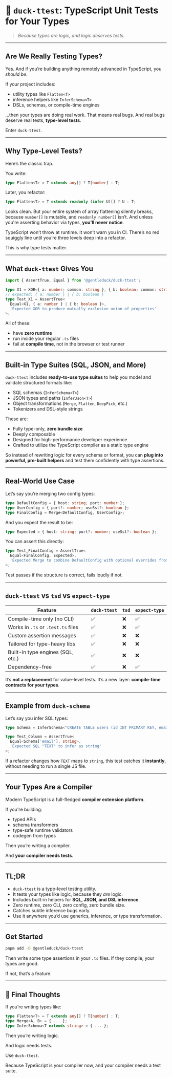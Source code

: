 # 🦆 `duck-ttest`: TypeScript Unit Tests for Your Types

> *Because types are logic, and logic deserves tests.*

---

## Are We Really Testing Types?

Yes. And if you’re building anything remotely advanced in TypeScript, you *should be*.

If your project includes:

* utility types like `Flatten<T>`
* inference helpers like `InferSchema<T>`
* DSLs, schemas, or compile-time engines

…then your types are doing real work. That means real bugs. And real bugs deserve real tests, **type-level tests**.

Enter `duck-ttest`.

---

## Why Type-Level Tests?

Here’s the classic trap.

You write:

```ts
type Flatten<T> = T extends any[] ? T[number] : T;
```

Later, you refactor:

```ts
type Flatten<T> = T extends readonly (infer U)[] ? U : T;
```

Looks clean. But your entire system of array flattening silently breaks, because `number[]` is mutable, and `readonly number[]` isn’t. And unless you're asserting behavior via types, **you’ll never notice**.

TypeScript won’t throw at runtime. It won’t warn you in CI. There’s no red squiggly line until you’re three levels deep into a refactor.

This is why type tests matter.

---

## What `duck-ttest` Gives You

```ts
import { AssertTrue, Equal } from '@gentleduck/duck-ttest';

type X1 = XOR<{ a: number; common: string }, { b: boolean; common: string }>
// expected: { a: number } | { b: boolean }
type Test_X1 = AssertTrue<
  Equal<X1, { a: number } | { b: boolean }>,
  'Expected XOR to produce mutually exclusive union of properties'
>;
```

All of these:

* have **zero runtime**
* run inside your regular `.ts` files
* fail at **compile time**, not in the browser or test runner

---

## Built-in Type Suites (SQL, JSON, and More)

`duck-ttest` includes **ready-to-use type suites** to help you model and validate structured formats like:

* SQL schemas (`InferSchema<T>`)
* JSON types and paths (`InferJson<T>`)
* Object transformations (`Merge`, `Flatten`, `DeepPick`, etc.)
* Tokenizers and DSL-style strings

These are:

* Fully type-only, **zero bundle size**
* Deeply composable
* Designed for high-performance developer experience
* Crafted to utilize the TypeScript compiler as a static type engine

So instead of rewriting logic for every schema or format, you can **plug into powerful, pre-built helpers** and test them confidently with type assertions.

---

## Real-World Use Case

Let’s say you’re merging two config types:

```ts
type DefaultConfig = { host: string; port: number };
type UserConfig = { port?: number; useSsl?: boolean };
type FinalConfig = Merge<DefaultConfig, UserConfig>;
```

And you expect the result to be:

```ts
type Expected = { host: string; port?: number; useSsl?: boolean };
```

You can assert this directly:

```ts
type Test_FinalConfig = AssertTrue<
  Equal<FinalConfig, Expected>,
  'Expected Merge to combine DefaultConfig with optional overrides from UserConfig'
>;
```

Test passes if the structure is correct, fails loudly if not.

---

## `duck-ttest` vs `tsd` vs `expect-type`

| Feature                            | `duck-ttest` | `tsd` | `expect-type` |
| ---------------------------------- | ------------ | ----- | ------------- |
| Compile-time only (no CLI)         | ✅            | ❌     | ✅             |
| Works in `.ts` or `.test.ts` files | ✅            | ❌     | ✅             |
| Custom assertion messages          | ✅            | ❌     | ❌             |
| Tailored for type-heavy libs       | ✅            | ❌     | ❌             |
| Built-in type engines (SQL, etc.)  | ✅            | ❌     | ❌             |
| Dependency-free                    | ✅            | ❌     | ✅             |

It’s **not a replacement** for value-level tests. It’s a new layer: **compile-time contracts for your types**.

---

## Example from `duck-schema`

Let’s say you infer SQL types:

```ts
type Schema = InferSchema<"CREATE TABLE users (id INT PRIMARY KEY, email TEXT NOT NULL)">;

type Test_Column = AssertTrue<
  Equal<Schema['email'], string>,
  'Expected SQL "TEXT" to infer as string'
>;
```

If a refactor changes how `TEXT` maps to `string`, this test catches it **instantly**, without needing to run a single JS file.

---

## Your Types Are a Compiler

Modern TypeScript is a full-fledged **compiler extension platform**.

If you're building:

* typed APIs
* schema transformers
* type-safe runtime validators
* codegen from types

Then you’re writing a compiler.

And **your compiler needs tests**.

---

## TL;DR

* `duck-ttest` is a type-level testing utility.
* It tests your types like logic, because they *are* logic.
* Includes built-in helpers for **SQL, JSON, and DSL inference**.
* Zero runtime, zero CLI, zero config, zero bundle size.
* Catches subtle inference bugs early.
* Use it anywhere you’d use generics, inference, or type transformation.

---

## Get Started

```bash
pnpm add -D @gentleduck/duck-ttest
```

Then write some type assertions in your `.ts` files. If they compile, your types are good.

If not, that’s a feature.

---

## 👋 Final Thoughts

If you're writing types like:

```ts
type Flatten<T> = T extends any[] ? T[number] : T;
type Merge<A, B> = { ... };
type InferSchema<T extends string> = { ... };
```

Then you’re writing logic.

And logic needs tests.

Use `duck-ttest`.

Because TypeScript is your compiler now, and your compiler needs a test suite.
